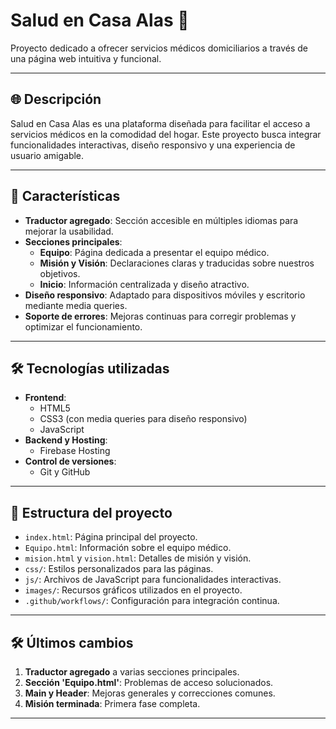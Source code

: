 # Salud en Casa Alas 🌟

Proyecto dedicado a ofrecer servicios médicos domiciliarios a través de una página web intuitiva y funcional.

---

## 🌐 **Descripción**
Salud en Casa Alas es una plataforma diseñada para facilitar el acceso a servicios médicos en la comodidad del hogar. Este proyecto busca integrar funcionalidades interactivas, diseño responsivo y una experiencia de usuario amigable.

---

## 🚀 **Características**
- **Traductor agregado**: Sección accesible en múltiples idiomas para mejorar la usabilidad.
- **Secciones principales**:
  - **Equipo**: Página dedicada a presentar el equipo médico.
  - **Misión y Visión**: Declaraciones claras y traducidas sobre nuestros objetivos.
  - **Inicio**: Información centralizada y diseño atractivo.
- **Diseño responsivo**: Adaptado para dispositivos móviles y escritorio mediante media queries.
- **Soporte de errores**: Mejoras continuas para corregir problemas y optimizar el funcionamiento.

---

## 🛠️ **Tecnologías utilizadas**
- **Frontend**:
  - HTML5
  - CSS3 (con media queries para diseño responsivo)
  - JavaScript
- **Backend y Hosting**:
  - Firebase Hosting
- **Control de versiones**:
  - Git y GitHub

---

## 📂 **Estructura del proyecto**
- `index.html`: Página principal del proyecto.
- `Equipo.html`: Información sobre el equipo médico.
- `mision.html` y `vision.html`: Detalles de misión y visión.
- `css/`: Estilos personalizados para las páginas.
- `js/`: Archivos de JavaScript para funcionalidades interactivas.
- `images/`: Recursos gráficos utilizados en el proyecto.
- `.github/workflows/`: Configuración para integración continua.

---

## 🛠️ **Últimos cambios**
1. **Traductor agregado** a varias secciones principales.
2. **Sección 'Equipo.html'**: Problemas de acceso solucionados.
3. **Main y Header**: Mejoras generales y correcciones comunes.
4. **Misión terminada**: Primera fase completa.

---

